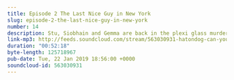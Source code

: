 ```yaml
---
title: Episode 2 The Last Nice Guy in New York
slug: episode-2-the-last-nice-guy-in-new-york
number: 14
description: Stu, Siobhain and Gemma are back in the plexi glass murder cube to talk Manic Pixie Dream Girls, the tremendous piece of imagery provided by the red label and a very special game of Fantasy PR ™. Join us on twitter, where our favourite sport is #freebasinggggg at @stuartmcp @siobhainma and @gemmaflynn, that email again is gemlflynn@gmail.com, you know what it&#39;s for.
link-mp3: http://feeds.soundcloud.com/stream/563030931-hatondog-can-you-just-say-ep14-episode-2-the-last-nice-guy-in-new-york.mp3
duration: "00:52:18"
byte-length: 125718967
pub-date: Tue, 22 Jan 2019 18:56:00 +0000
soundcloud-id: 563030931
---
```


